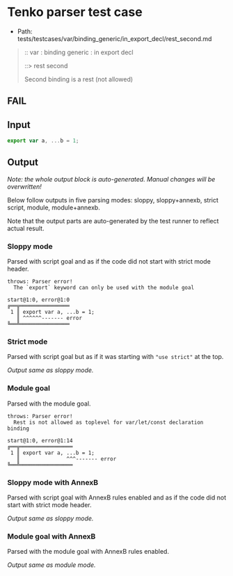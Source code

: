 # Tenko parser test case

- Path: tests/testcases/var/binding_generic/in_export_decl/rest_second.md

> :: var : binding generic : in export decl
>
> ::> rest second
>
> Second binding is a rest (not allowed)
>
> 

## FAIL

## Input

`````js
export var a, ...b = 1;
`````

## Output

_Note: the whole output block is auto-generated. Manual changes will be overwritten!_

Below follow outputs in five parsing modes: sloppy, sloppy+annexb, strict script, module, module+annexb.

Note that the output parts are auto-generated by the test runner to reflect actual result.

### Sloppy mode

Parsed with script goal and as if the code did not start with strict mode header.

`````
throws: Parser error!
  The `export` keyword can only be used with the module goal

start@1:0, error@1:0
╔══╦════════════════
 1 ║ export var a, ...b = 1;
   ║ ^^^^^^------- error
╚══╩════════════════

`````

### Strict mode

Parsed with script goal but as if it was starting with `"use strict"` at the top.

_Output same as sloppy mode._

### Module goal

Parsed with the module goal.

`````
throws: Parser error!
  Rest is not allowed as toplevel for var/let/const declaration binding

start@1:0, error@1:14
╔══╦═════════════════
 1 ║ export var a, ...b = 1;
   ║               ^^^------- error
╚══╩═════════════════

`````

### Sloppy mode with AnnexB

Parsed with script goal with AnnexB rules enabled and as if the code did not start with strict mode header.

_Output same as sloppy mode._

### Module goal with AnnexB

Parsed with the module goal with AnnexB rules enabled.

_Output same as module mode._
